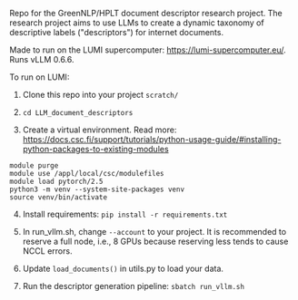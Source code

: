 Repo for the GreenNLP/HPLT document descriptor research project.
The research project aims to use LLMs to create a dynamic taxonomy of descriptive labels ("descriptors") for internet documents.

Made to run on the LUMI supercomputer: https://lumi-supercomputer.eu/.
Runs vLLM 0.6.6.

To run on LUMI:

1. Clone this repo into your project `scratch/`

2. `cd LLM_document_descriptors`

3. Create a virtual environment. Read more: https://docs.csc.fi/support/tutorials/python-usage-guide/#installing-python-packages-to-existing-modules
```
module purge
module use /appl/local/csc/modulefiles
module load pytorch/2.5
python3 -m venv --system-site-packages venv
source venv/bin/activate
```

4. Install requirements: `pip install -r requirements.txt`

5. In run_vllm.sh, change `--account` to your project. It is recommended to reserve a full node, i.e., 8 GPUs because reserving less tends to cause NCCL errors.

6. Update `load_documents()` in utils.py to load your data.

7. Run the descriptor generation pipeline: `sbatch run_vllm.sh`
